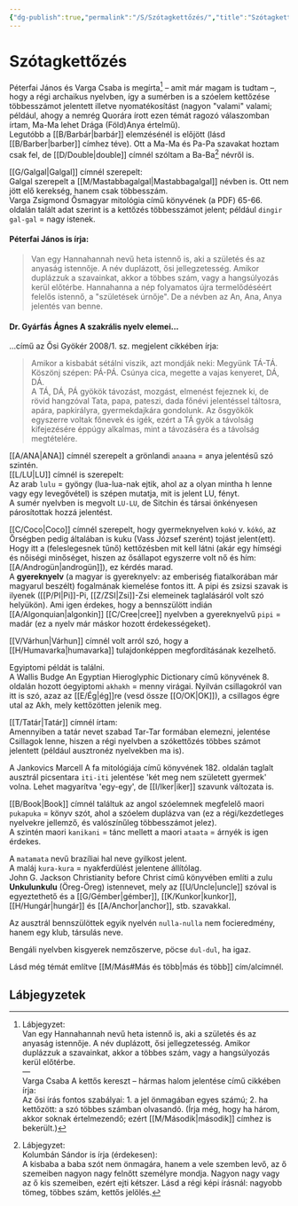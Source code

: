 ```yaml
---
{"dg-publish":true,"permalink":"/S/Szótagkettőzés/","title":"Szótagkettőzés","created":"2023-10-29T05:21","updated":"2024-10-26T00:32"}
---
```



# Szótagkettőzés

Péterfai János és Varga Csaba is megírta[^1] – amit már magam is tudtam –, hogy a régi archaikus nyelvben, így a sumérben is a szóelem kettőzése többesszámot jelentett illetve nyomatékosítást (nagyon "valami" valami; például, ahogy a nemrég Quorára írott ezen témát ragozó válaszomban írtam, Ma-Ma lehet Drága (Föld)Anya értelmű).  
Legutóbb a [[B/Barbár\|barbár]] elemzésénél is előjött (lásd [[B/Barber\|barber]] címhez téve). Ott a Ma-Ma és Pa-Pa szavakat hoztam csak fel, de [[D/Double\|double]] címnél szóltam a Ba-Ba[^2] névről is.  

[[G/Galgal\|Galgal]] címnél szerepelt:  
Galgal szerepelt a [[M/Mastabbagalgal\|Mastabbagalgal]] névben is. Ott nem jött elő kerekség, hanem csak többesszám.  
Varga Zsigmond Ősmagyar mitológia című könyvének (a PDF) 65-66. oldalán talált adat szerint is a kettőzés többesszámot jelent; például `dingir gal-gal` = nagy istenek.  

#### Péterfai János is írja:  

> Van egy Hannahannah nevű heta istennő is, aki a születés és az anyaság istennője. A név duplázott, ősi jellegzetesség. Amikor duplázzuk a szavainkat, akkor a többes szám, vagy a hangsúlyozás kerül előtérbe. Hannahanna a nép folyamatos újra termelődéséért felelős istennő, a "születések úrnője". De a névben az An, Ana, Anya jelentés van benne.  

#### Dr. Gyárfás Ágnes A szakrális nyelv elemei...

...című az Ősi Gyökér 2008/1. sz. megjelent cikkében írja:  
> Amikor a kisbabát sétálni viszik, azt mondják neki: Megyünk TÁ-TÁ. Köszönj szépen: PÁ-PÁ. Csúnya cica, megette a vajas kenyeret, DÁ, DÁ.  
> A TÁ, DÁ, PÁ gyökök távozást, mozgást, elmenést fejeznek ki, de rövid hangzóval Tata, papa, pateszi, dada főnévi jelentéssel táltosra, apára, papkirályra, gyermekdajkára gondolunk. Az ősgyökök egyszerre voltak főnevek és igék, ezért a TÁ gyök a távolság kifejezésére éppúgy alkalmas, mint a távozáséra és a távolság megtételére.  

[[A/ANA\|ANA]] címnél szerepelt a grönlandi `anaana` = anya jelentésű szó szintén.  
[[L/LU\|LU]] címnél is szerepelt:  
Az arab `lulu` = gyöngy (lua-lua-nak ejtik, ahol az a olyan mintha h lenne vagy egy levegővétel) is szépen mutatja, mit is jelent LU, fényt.  
A sumér nyelvben is megvolt `LU-LU`, de Sitchin és társai önkényesen párosítottak hozzá jelentést.  

[[C/Coco\|Coco]] címnél szerepelt, hogy gyermeknyelven `kokó` v. `kókó`, az Őrségben pedig általában is kuku (Vass József szerént) tojást jelent(ett). Hogy itt a (feleslegesnek tűnő) kettőzésben mit kell látni (akár egy hímségi és nőiségi minőséget, hiszen az ősállapot egyszerre volt nő és hím: [[A/Androgün\|androgün]]), ez kérdés marad.  
A **gyereknyelv** (a magyar is gyereknyelv: az emberiség fiatalkorában már magyarul beszélt) fogalmának kiemelése fontos itt. A pipi és zsizsi szavak is ilyenek ([[P/PI\|Pi]]-Pi, [[Z/ZSI\|Zsi]]-Zsi elemeinek taglalásáról volt szó helyükön). Ami igen érdekes, hogy a bennszülött indián [[A/Algonquian\|algonkin]] [[C/Cree\|cree]] nyelvben a gyereknyelvű `pipi` = madár (ez a nyelv már máskor hozott érdekességeket).  

[[V/Várhun\|Várhun]] címnél volt arról szó, hogy a [[H/Humavarka\|humavarka]] tulajdonképpen megfordításának kezelhető.  

Egyiptomi példát is találni.  
A Wallis Budge An Egyptian Hieroglyphic Dictionary című könyvének 8. oldalán hozott óegyiptomi `akhakh` = menny virágai. Nyilván csillagokról van itt is szó, azaz az [[E/Ég\|ég]]re (vesd össze [[O/OK\|OK]]), a csillagos égre utal az Akh, mely kettőzötten jelenik meg.  

[[T/Tatár\|Tatár]] címnél írtam:  
Amennyiben a tatár nevet szabad Tar-Tar formában elemezni, jelentése Csillagok lenne, hiszen a régi nyelvben a szókettőzés többes számot jelentett (például ausztronéz nyelvekben ma is).  

A Jankovics Marcell A fa mitológiája című könyvének 182. oldalán taglalt ausztrál picsentara `iti-iti` jelentése 'két meg nem született gyermek' volna. Lehet magyarítva 'egy-egy', de [[I/Iker\|iker]] szavunk változata is.  

[[B/Book\|Book]] címnél találtuk az angol szóelemnek megfelelő maori `pukapuka` = könyv szót, ahol a szóelem duplázva van (ez a régi/kezdetleges nyelvekre jellemző, és valószínűleg többesszámot jelez).  
A szintén maori `kanikani` = tánc mellett a maori `ataata` = árnyék is igen érdekes.  

A `matamata` nevű brazíliai hal neve gyilkost jelent.  
A maláj `kura-kura` = nyakferdülést jelentene állítólag.  
John G. Jackson Christianity before Christ című könyvében említi a zulu **Unkulunkulu** (Öreg-Öreg) istennevet, mely az [[U/Uncle\|uncle]] szóval is egyeztethető és a [[G/Gémber\|gémber]], [[K/Kunkor\|kunkor]], [[H/Hungár\|hungár]] és [[A/Anchor\|anchor]], stb. szavakkal.  

Az ausztrál bennszülöttek egyik nyelvén `nulla-nulla` nem focieredmény, hanem egy klub, társulás neve.  

Bengáli nyelvben kisgyerek nemzőszerve, pöcse `dul-dul`, ha igaz.  

Lásd még témát említve [[M/Más#Más és több\|más és több]] cím/alcímnél.  

## Lábjegyzetek

[^1]: Lábjegyzet:  
Van egy Hannahannah nevű heta istennő is, aki a születés és az anyaság istennője. A név duplázott, ősi jellegzetesség. Amikor duplázzuk a szavainkat, akkor a többes szám, vagy a hangsúlyozás kerül előtérbe.  
—  
Varga Csaba A kettős kereszt – hármas halom jelentése című cikkében írja:  
Az ősi írás fontos szabályai: 1. a jel önmagában egyes számú; 2. ha kettőzött: a szó többes számban olvasandó. (Írja még, hogy ha három, akkor soknak értelmezendő; ezért [[M/Második\|második]] címhez is bekerült.)  

[^2]: Lábjegyzet:  
Kolumbán Sándor is írja (érdekesen):  
A kisbaba a baba szót nem önmagára, hanem a vele szemben levő, az ő szemeiben nagyon nagy felnőtt személyre mondja. Nagyon nagy vagy az ő kis szemeiben, ezért ejti kétszer. Lásd a régi képi írásnál: nagyobb tömeg, többes szám, kettős jelölés.  
